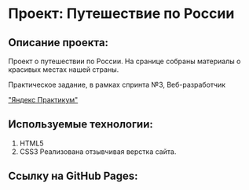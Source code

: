 # Проект: Путешествие по России

## Описание проекта:
Проект о путешествии по России. 
На сранице собраны материалы о красивых местах нашей страны.

Практическое задание, в рамках спринта №3, Веб-разработчик  

["Яндекс Практикум"](https://practicum.yandex.ru/)  

## Используемые технологии:
1. HTML5
2. CSS3
Реализована отзывчивая верстка сайта.

## Ссылку на GitHub Pages:



